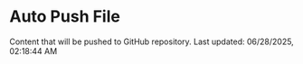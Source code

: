 # Auto Push File

Content that will be pushed to GitHub repository.
Last updated: 06/28/2025, 02:18:44 AM